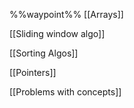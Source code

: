 %%waypoint%%
[[Arrays]]


[[Sliding window algo]]

[[Sorting Algos]]

[[Pointers]]

[[Problems with concepts]]




